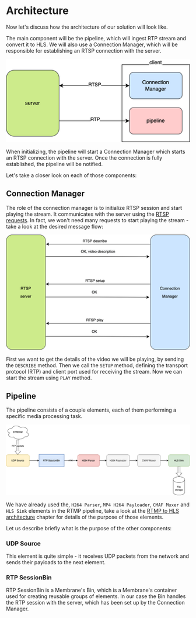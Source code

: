 # Architecture

Now let's discuss how the architecture of our solution will look like.

The main component will be the pipeline, which will ingest RTP stream and convert it to HLS.
We will also use a Connection Manager, which will be responsible for establishing an RTSP connection with the server.

![image](assets/rtsp_architecture.drawio.png)

When initializing, the pipeline will start a Connection Manager which starts an RTSP connection with the server. Once the connection is fully established, the pipeline will be notified.

Let's take a closer look on each of those components:

## Connection Manager
The role of the connection manager is to initialize RTSP session and start playing the stream.
It communicates with the server using the [RTSP requests](https://antmedia.io/rtsp-explained-what-is-rtsp-how-it-works/#RTSP_requests). In fact, we won't need many requests to start playing the stream - take a look at the desired message flow:

![image](assets/connection_manager.drawio.png)

First we want to get the details of the video we will be playing, by sending the `DESCRIBE` method. 
Then we call the `SETUP` method, defining the transport protocol (RTP) and client port used for receiving the stream.
Now we can start the stream using `PLAY` method.

## Pipeline

The pipeline consists of a couple elements, each of them performing a specific media processing task.

![image](assets/rtsp_pipeline.drawio.png)

We have already used the, `H264 Parser`, `MP4 H264 Payloader`, `CMAF Muxer` and `HLS Sink` elements in the RTMP pipeline, take a look at the [RTMP to HLS architecture](02_RTMP_to_HLS_architecture) chapter for details of the purpose of those elements.

Let us describe briefly what is the purpose of the other components:

### UDP Source
This element is quite simple - it receives UDP packets from the network and sends their payloads to the next element.

### RTP SessionBin
RTP SessionBin is a Membrane's Bin, which is a Membrane's container used for creating reusable groups of elements. In our case the Bin handles the RTP session with the server, which has been set up by the Connection Manager.
